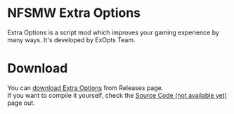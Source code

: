 # NFSMW Extra Options
Extra Options is a script mod which improves your gaming experience by many ways. It's developed by ExOpts Team.  

# Download
You can [download Extra Options](https://github.com/ExOptsTeam/NFSMWExOpts/releases) from Releases page.  
If you want to compile it yourself, check the [Source Code (not available yet)](http://extraoptions.wikia.com/wiki/Source_Code) page out.
